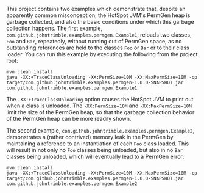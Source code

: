 This project contains two examples which demonstrate that, despite an apparently common misconception, the HotSpot JVM's PermGen heap is garbage collected, and also the basic conditions under which this garbage collection happens. The first example, `com.github.johntrimble.examples.permgen.Example1`, reloads two classes, `Foo` and `Bar`, repeatedly, without running out of PermGen space, as no outstanding references are held to the classes `Foo` or `Bar` or to their class loader. You can run this example by executing the following from the project root:

```
mvn clean install
java -XX:+TraceClassUnloading -XX:PermSize=10M -XX:MaxPermSize=10M -cp target/com.github.johntrimble.examples.permgen-1.0.0-SNAPSHOT.jar com.github.johntrimble.examples.permgen.Example1
```

The `-XX:+TraceClassUnloading` option causes the HotSpot JVM to print out when a class is unloaded. The `-XX:PermSize=10M` and `-XX:MaxPermSize=10M` limit the size of the PermGen heap, so that the garbage collection behavior of the PermGen heap can be more readily shown.

The second example, `com.github.johntrimble.examples.permgen.Example2`, demonstrates a (rather contrived) memory leak in the PermGen by maintaining a reference to an instantiation of each `Foo` class loaded. This will result in not only no `Foo` classes being unloaded, but also in no `Bar` classes being unloaded, which will eventually lead to a PermGen error:

```
mvn clean install
java -XX:+TraceClassUnloading -XX:PermSize=10M -XX:MaxPermSize=10M -cp target/com.github.johntrimble.examples.permgen-1.0.0-SNAPSHOT.jar com.github.johntrimble.examples.permgen.Example2
```
